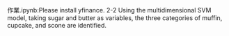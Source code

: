 作業.ipynb:Please install yfinance.
2-2 Using the multidimensional SVM model, taking sugar and butter as variables, the three categories of muffin, cupcake, and scone are identified.
